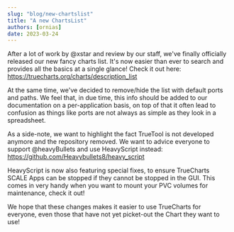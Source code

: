 ```yaml
---
slug: "blog/new-chartslist"
title: "A new ChartsList"
authors: [ornias]
date: 2023-03-24
---
```


After a lot of work by @xstar and review by our staff, we've finally officially released our new fancy charts list.
It's now easier than ever to search and provides all the basics at a single glance!
Check it out here: https://truecharts.org/charts/description_list

At the same time, we've decided to remove/hide the list with default ports and paths.
We feel that, in due time, this info should be added to our documentation on a per-application basis, on top of that it often lead to confusion as things like ports are not always as simple as they look in a spreadsheet.

As a side-note, we want to highlight the fact TrueTool is not developed anymore and the repository removed. We want to advice everyone to support @heavyBullets and use HeavyScript instead:
https://github.com/Heavybullets8/heavy_script

HeavyScript is now also featuring special fixes, to ensure TrueCharts SCALE Apps can be stopped if they cannot be stopped in the GUI.
This comes in very handy when you want to mount your PVC volumes for maintenance, check it out!

We hope that these changes makes it easier to use TrueCharts for everyone, even those that have not yet picket-out the Chart they want to use!
